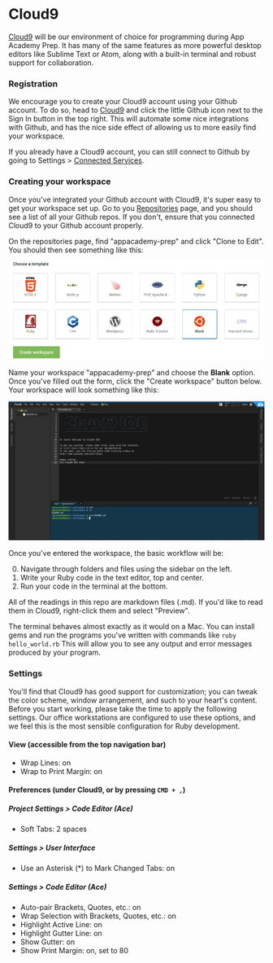 # Cloud9

[Cloud9][cloud9] will be our environment of choice for programming
during App Academy Prep. It has many of the same features as more
powerful desktop editors like Sublime Text or Atom, along with a
built-in terminal and robust support for collaboration.

### Registration

We encourage you to create your Cloud9 account using your Github account.
To do so, head to [Cloud9][cloud9] and click the little Github icon next to
the Sign In button in the top right. This will automate some nice integrations
with Github, and has the nice side effect of allowing us to more easily find
your workspace.

If you already have a Cloud9 account, you can still connect to Github by
going to Settings > [Connected Services][services].

[cloud9]: https://c9.io/
[services]: https://c9.io/account/services
[repos]: https://c9.io/account/repos

### Creating your workspace

Once you've integrated your Github account with Cloud9, it's super easy
to get your workspace set up. Go to you [Repositories][repos] page,
and you should see a list of all your Github repos. If you don't, ensure that
you connected Cloud9 to your Github account properly.

On the repositories page, find "appacademy-prep" and click "Clone to Edit".
You should then see something like this:

![Creating a workspace](images/create_workspace.png)

Name your workspace "appacademy-prep" and choose the **Blank** option.
Once you've filled out the form, click the "Create workspace" button below.
Your workspace will look something like this:

![Full IDE](images/full_ide.png)

Once you've entered the workspace, the basic workflow will be:

0. Navigate through folders and files using the sidebar on the left.
0. Write your Ruby code in the text editor, top and center.
0. Run your code in the terminal at the bottom.

All of the readings in this repo are markdown files (.md). If you'd like
to read them in Cloud9, right-click them and select "Preview".

The terminal behaves almost exactly as it would on a Mac. You can
install gems and run the programs you've written with commands like
`ruby hello_world.rb` This will allow you to see any output and error
messages produced by your program.

### Settings

You'll find that Cloud9 has good support for customization; you can
tweak the color scheme, window arrangement, and such to your heart's
content. Before you start working, please take the time to apply the
following settings. Our office workstations are configured to use these
options, and we feel this is the most sensible configuration for Ruby
development.

#### View (accessible from the top navigation bar)
* Wrap Lines: on
* Wrap to Print Margin: on

#### Preferences (under Cloud9, or by pressing `CMD + ,`)
##### Project Settings > Code Editor (Ace)
* Soft Tabs: 2 spaces

##### Settings > User Interface
* Use an Asterisk (\*) to Mark Changed Tabs: on

##### Settings > Code Editor (Ace)
* Auto-pair Brackets, Quotes, etc.: on
* Wrap Selection with Brackets, Quotes, etc.: on
* Highlight Active Line: on
* Highlight Gutter Line: on
* Show Gutter: on
* Show Print Margin: on, set to 80
